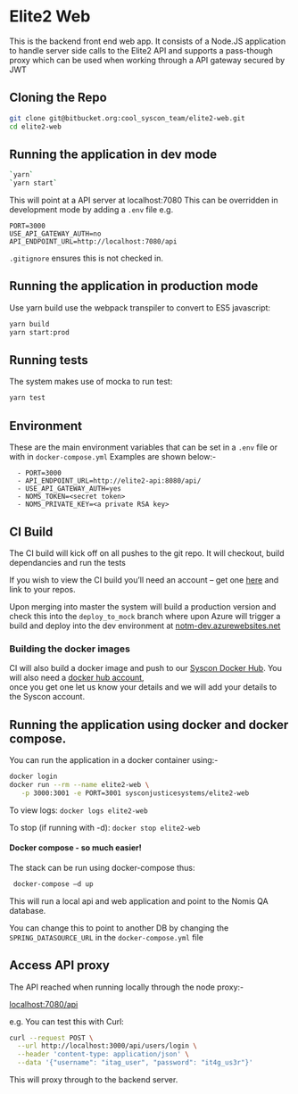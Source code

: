 # Elite2 Web

This is the backend front end web app.  It consists of a Node.JS application to handle server side calls 
to the Elite2 API and supports a pass-though proxy which can be used when working through a API gateway
secured by JWT

## Cloning the Repo

```bash
git clone git@bitbucket.org:cool_syscon_team/elite2-web.git
cd elite2-web
```

## Running the application in dev mode
```bash
`yarn`
`yarn start`
```

This will point at a API server at localhost:7080  This can be overridden in development mode by adding a `.env`
file e.g.

```properties
PORT=3000
USE_API_GATEWAY_AUTH=no
API_ENDPOINT_URL=http://localhost:7080/api
```

`.gitignore` ensures this is not checked in.

## Running the application in production mode

Use yarn build use the webpack transpiler to convert to ES5 javascript:

```bash
yarn build
yarn start:prod
```

## Running tests
The system makes use of mocka to run test:

```bash
yarn test
```

## Environment 

These are the main environment variables that can be set in a `.env` file 
or with in `docker-compose.yml`  Examples are shown below:-

      - PORT=3000
      - API_ENDPOINT_URL=http://elite2-api:8080/api/
      - USE_API_GATEWAY_AUTH=yes
      - NOMS_TOKEN=<secret token>
      - NOMS_PRIVATE_KEY=<a private RSA key>
      
## CI Build
The CI build will kick off on all pushes to the git repo. It will checkout, build dependancies and run the tests

If you wish to view the CI build you’ll need an account – get one [here](https://circleci.com/signup/) 
and link to your repos.

Upon merging into master the system will build a production version and check this into the `deploy_to_mock` branch where upon
Azure will trigger a build and deploy into the dev environment at [notm-dev.azurewebsites.net](http://notm-dev.azurewebsites.net)

### Building the docker images
CI will also build a docker image and push to our [Syscon Docker Hub](https://hub.docker.com/u/sysconjusticesystems/). 
 You will also need a [docker hub account](https://hub.docker.com/?next=https%3A%2F%2Fhub.docker.com%2F),  \
 once you get one let us know your details and we will add your details to the Syscon account.
 

## Running the application using docker and docker compose.

You can run the application in a docker container using:-

```bash
docker login 
docker run --rm --name elite2-web \
   -p 3000:3001 -e PORT=3001 sysconjusticesystems/elite2-web 
```

To view logs:
`docker logs elite2-web`

To stop (if running with -d):
`docker stop elite2-web`


#### Docker compose - so much easier!
 The stack can be run using docker-compose thus:
```bash 
 docker-compose –d up
```
This will run a local api and web application and point to the Nomis QA database.  

You can change this to point to another DB 
by changing the `SPRING_DATASOURCE_URL` in the `docker-compose.yml` file

 
## Access API proxy
The API reached when running locally through the node proxy:-
 
[localhost:7080/api](http://localhost:7080/api/)

e.g. You can test this with Curl:

```bash
curl --request POST \
  --url http://localhost:3000/api/users/login \
  --header 'content-type: application/json' \
  --data '{"username": "itag_user", "password": "it4g_us3r"}'
```

This will proxy through to the backend server.

 